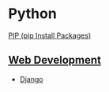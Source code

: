 # Python

[PIP (pip Install Packages)](PIP.md)

## [Web Development](Web%20Development.md)

- [Django](Django.md)
